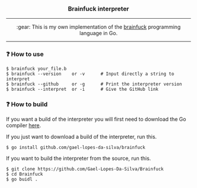 <h3 align="center">
    Brainfuck interpreter
</h3>

---

<p align="center">
    :gear: This is my own implementation of the <a href="https://en.wikipedia.org/wiki/Brainfuck">brainfuck</a> programming language in Go.
</p>

---

### :question: How to use
~~~console
$ brainfuck your_file.b
$ brainfuck --version    or -v      # Input directly a string to interpret
$ brainfuck --github     or -g      # Print the interpreter version
$ brainfuck --interpret  or -i      # Give the GitHub link
~~~

### :question: How to build
If you want a build of the interpreter you will first need to download the Go compiler [here](https://go.dev/dl/).

If you just want to download a build of the interpreter, run this.
~~~console
$ go install github.com/gael-lopes-da-silva/brainfuck
~~~

If you want to build the interpreter from the source, run this.
~~~console
$ git clone https://github.com/Gael-Lopes-Da-Silva/Brainfuck
$ cd Brainfuck
$ go buidl .
~~~
